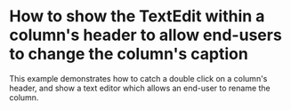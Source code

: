 # How to show the TextEdit within a column's header to allow end-users to change the column's caption


<p>This example demonstrates how to catch a double click on a column's header, and show a text editor which allows an end-user to rename the column.</p>

<br/>


